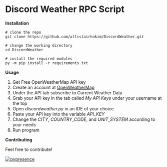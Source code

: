 # Discord Weather RPC Script

**Installation**

```
# clone the repo
git clone https://github.com/allistairhakim/DiscordWeather.git

# change the working directory
cd DiscordWeather

# install the required modules
py -m pip install -r requirements.txt
```

**Usage**

1. Get Free OpenWeatherMap API key
  1. Create an account at [OpenWeatherMap](https://openweathermap.org/)
  2. Under the API tab subscribe to Current Weather Data
  3. Grab your API key in the tab called *My API Keys* under your username at the top
2. Open *discordweather.py* in an IDE of your choice
3. Paste your API key into the variable *API_KEY*
4. Change the *CITY*, *COUNTRY_CODE*, and *UNIT_SYSTEM* according to your needs
5. Run program

**Contributing**

Feel free to contribute!

[![pypresence](https://img.shields.io/badge/using-pypresence-00bb88.svg?style=for-the-badge&logo=discord&logoWidth=20)](https://github.com/qwertyquerty/pypresence)
